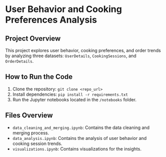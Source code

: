 # User Behavior and Cooking Preferences Analysis

## Project Overview
This project explores user behavior, cooking preferences, and order trends by analyzing three datasets: `UserDetails`, `CookingSessions`, and `OrderDetails`.

## How to Run the Code
1. Clone the repository: `git clone <repo_url>`
2. Install dependencies: `pip install -r requirements.txt`
3. Run the Jupyter notebooks located in the `/notebooks` folder.

## Files Overview
- `data_cleaning_and_merging.ipynb`: Contains the data cleaning and merging process.
- `data_analysis.ipynb`: Contains the analysis of user behavior and cooking session trends.
- `visualizations.ipynb`: Contains visualizations for the insights.
